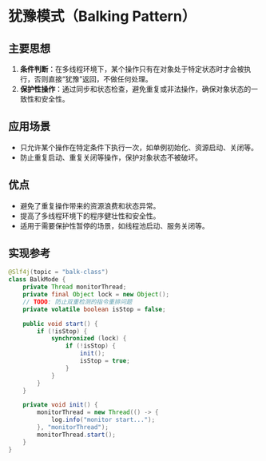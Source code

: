 # 犹豫模式（Balking Pattern）

## 主要思想

1. **条件判断**：在多线程环境下，某个操作只有在对象处于特定状态时才会被执行，否则直接“犹豫”返回，不做任何处理。
2. **保护性操作**：通过同步和状态检查，避免重复或非法操作，确保对象状态的一致性和安全性。

## 应用场景

- 只允许某个操作在特定条件下执行一次，如单例初始化、资源启动、关闭等。
- 防止重复启动、重复关闭等操作，保护对象状态不被破坏。

## 优点

- 避免了重复操作带来的资源浪费和状态异常。
- 提高了多线程环境下的程序健壮性和安全性。
- 适用于需要保护性暂停的场景，如线程池启动、服务关闭等。

## 实现参考

```java
@Slf4j(topic = "balk-class")
class BalkMode {
    private Thread monitorThread;
    private final Object lock = new Object();
    // TODO: 防止双重检测的指令重排问题
    private volatile boolean isStop = false;

    public void start() {
        if (!isStop) {
            synchronized (lock) {
                if (!isStop) {
                    init();
                    isStop = true;
                }
            }
        }
    }

    private void init() {
        monitorThread = new Thread(() -> {
            log.info("monitor start...");
        }, "monitorThread");
        monitorThread.start();
    }
}
```
